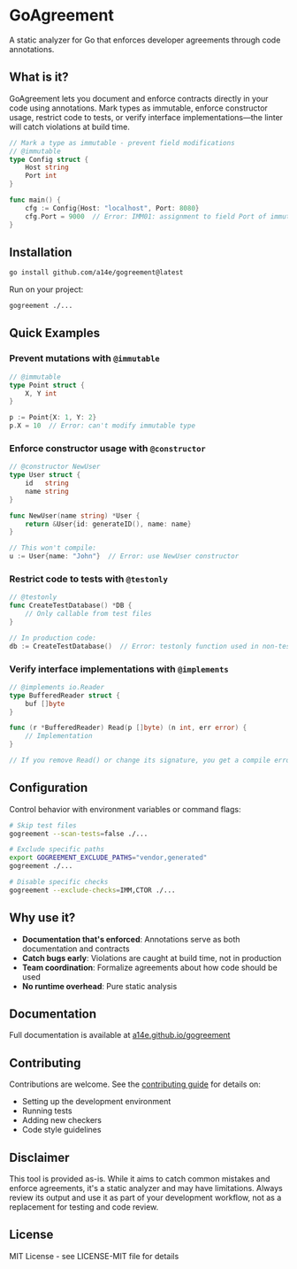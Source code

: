 # GoAgreement

A static analyzer for Go that enforces developer agreements through code annotations.

## What is it?

GoAgreement lets you document and enforce contracts directly in your code using annotations. Mark types as immutable, enforce constructor usage, restrict code to tests, or verify interface implementations—the linter will catch violations at build time.

```go
// Mark a type as immutable - prevent field modifications
// @immutable
type Config struct {
    Host string
    Port int
}

func main() {
    cfg := Config{Host: "localhost", Port: 8080}
    cfg.Port = 9000  // Error: IMM01: assignment to field Port of immutable type Config
}
```

## Installation

```bash
go install github.com/a14e/gogreement@latest
```

Run on your project:

```bash
gogreement ./...
```

## Quick Examples

### Prevent mutations with `@immutable`

```go
// @immutable
type Point struct {
    X, Y int
}

p := Point{X: 1, Y: 2}
p.X = 10  // Error: can't modify immutable type
```

### Enforce constructor usage with `@constructor`

```go
// @constructor NewUser
type User struct {
    id   string
    name string
}

func NewUser(name string) *User {
    return &User{id: generateID(), name: name}
}

// This won't compile:
u := User{name: "John"}  // Error: use NewUser constructor
```

### Restrict code to tests with `@testonly`

```go
// @testonly
func CreateTestDatabase() *DB {
    // Only callable from test files
}

// In production code:
db := CreateTestDatabase()  // Error: testonly function used in non-test code
```

### Verify interface implementations with `@implements`

```go
// @implements io.Reader
type BufferedReader struct {
    buf []byte
}

func (r *BufferedReader) Read(p []byte) (n int, err error) {
    // Implementation
}

// If you remove Read() or change its signature, you get a compile error
```

## Configuration

Control behavior with environment variables or command flags:

```bash
# Skip test files
gogreement --scan-tests=false ./...

# Exclude specific paths
export GOGREEMENT_EXCLUDE_PATHS="vendor,generated"
gogreement ./...

# Disable specific checks
gogreement --exclude-checks=IMM,CTOR ./...
```

## Why use it?

- **Documentation that's enforced**: Annotations serve as both documentation and contracts
- **Catch bugs early**: Violations are caught at build time, not in production
- **Team coordination**: Formalize agreements about how code should be used
- **No runtime overhead**: Pure static analysis

## Documentation

Full documentation is available at [a14e.github.io/gogreement](https://a14e.github.io/gogreement/)

## Contributing

Contributions are welcome. See the [contributing guide](https://a14e.github.io/gogreement/04_contributing.html) for details on:

- Setting up the development environment
- Running tests
- Adding new checkers
- Code style guidelines

## Disclaimer

This tool is provided as-is. While it aims to catch common mistakes and enforce agreements, it's a static analyzer and may have limitations. Always review its output and use it as part of your development workflow, not as a replacement for testing and code review.

## License

MIT License - see LICENSE-MIT file for details